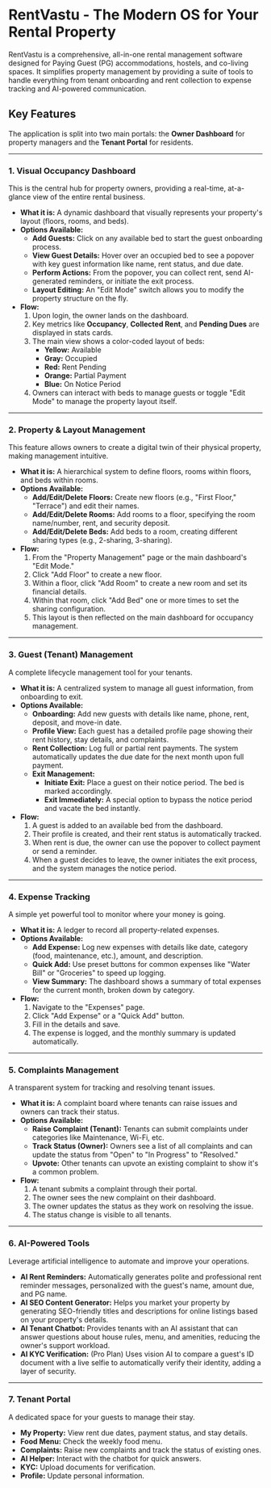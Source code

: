 # RentVastu - The Modern OS for Your Rental Property

RentVastu is a comprehensive, all-in-one rental management software designed for Paying Guest (PG) accommodations, hostels, and co-living spaces. It simplifies property management by providing a suite of tools to handle everything from tenant onboarding and rent collection to expense tracking and AI-powered communication.

## Key Features

The application is split into two main portals: the **Owner Dashboard** for property managers and the **Tenant Portal** for residents.

---

### 1. Visual Occupancy Dashboard

This is the central hub for property owners, providing a real-time, at-a-glance view of the entire rental business.

-   **What it is:** A dynamic dashboard that visually represents your property's layout (floors, rooms, and beds).
-   **Options Available:**
    -   **Add Guests:** Click on any available bed to start the guest onboarding process.
    -   **View Guest Details:** Hover over an occupied bed to see a popover with key guest information like name, rent status, and due date.
    -   **Perform Actions:** From the popover, you can collect rent, send AI-generated reminders, or initiate the exit process.
    -   **Layout Editing:** An "Edit Mode" switch allows you to modify the property structure on the fly.
-   **Flow:**
    1.  Upon login, the owner lands on the dashboard.
    2.  Key metrics like **Occupancy**, **Collected Rent**, and **Pending Dues** are displayed in stats cards.
    3.  The main view shows a color-coded layout of beds:
        -   **Yellow:** Available
        -   **Gray:** Occupied
        -   **Red:** Rent Pending
        -   **Orange:** Partial Payment
        -   **Blue:** On Notice Period
    4.  Owners can interact with beds to manage guests or toggle "Edit Mode" to manage the property layout itself.

---

### 2. Property & Layout Management

This feature allows owners to create a digital twin of their physical property, making management intuitive.

-   **What it is:** A hierarchical system to define floors, rooms within floors, and beds within rooms.
-   **Options Available:**
    -   **Add/Edit/Delete Floors:** Create new floors (e.g., "First Floor," "Terrace") and edit their names.
    -   **Add/Edit/Delete Rooms:** Add rooms to a floor, specifying the room name/number, rent, and security deposit.
    -   **Add/Edit/Delete Beds:** Add beds to a room, creating different sharing types (e.g., 2-sharing, 3-sharing).
-   **Flow:**
    1.  From the "Property Management" page or the main dashboard's "Edit Mode."
    2.  Click "Add Floor" to create a new floor.
    3.  Within a floor, click "Add Room" to create a new room and set its financial details.
    4.  Within that room, click "Add Bed" one or more times to set the sharing configuration.
    5.  This layout is then reflected on the main dashboard for occupancy management.

---

### 3. Guest (Tenant) Management

A complete lifecycle management tool for your tenants.

-   **What it is:** A centralized system to manage all guest information, from onboarding to exit.
-   **Options Available:**
    -   **Onboarding:** Add new guests with details like name, phone, rent, deposit, and move-in date.
    -   **Profile View:** Each guest has a detailed profile page showing their rent history, stay details, and complaints.
    -   **Rent Collection:** Log full or partial rent payments. The system automatically updates the due date for the next month upon full payment.
    -   **Exit Management:**
        -   **Initiate Exit:** Place a guest on their notice period. The bed is marked accordingly.
        -   **Exit Immediately:** A special option to bypass the notice period and vacate the bed instantly.
-   **Flow:**
    1.  A guest is added to an available bed from the dashboard.
    2.  Their profile is created, and their rent status is automatically tracked.
    3.  When rent is due, the owner can use the popover to collect payment or send a reminder.
    4.  When a guest decides to leave, the owner initiates the exit process, and the system manages the notice period.

---

### 4. Expense Tracking

A simple yet powerful tool to monitor where your money is going.

-   **What it is:** A ledger to record all property-related expenses.
-   **Options Available:**
    -   **Add Expense:** Log new expenses with details like date, category (food, maintenance, etc.), amount, and description.
    -   **Quick Add:** Use preset buttons for common expenses like "Water Bill" or "Groceries" to speed up logging.
    -   **View Summary:** The dashboard shows a summary of total expenses for the current month, broken down by category.
-   **Flow:**
    1.  Navigate to the "Expenses" page.
    2.  Click "Add Expense" or a "Quick Add" button.
    3.  Fill in the details and save.
    4.  The expense is logged, and the monthly summary is updated automatically.

---

### 5. Complaints Management

A transparent system for tracking and resolving tenant issues.

-   **What it is:** A complaint board where tenants can raise issues and owners can track their status.
-   **Options Available:**
    -   **Raise Complaint (Tenant):** Tenants can submit complaints under categories like Maintenance, Wi-Fi, etc.
    -   **Track Status (Owner):** Owners see a list of all complaints and can update the status from "Open" to "In Progress" to "Resolved."
    -   **Upvote:** Other tenants can upvote an existing complaint to show it's a common problem.
-   **Flow:**
    1.  A tenant submits a complaint through their portal.
    2.  The owner sees the new complaint on their dashboard.
    3.  The owner updates the status as they work on resolving the issue.
    4.  The status change is visible to all tenants.

---

### 6. AI-Powered Tools

Leverage artificial intelligence to automate and improve your operations.

-   **AI Rent Reminders:** Automatically generates polite and professional rent reminder messages, personalized with the guest's name, amount due, and PG name.
-   **AI SEO Content Generator:** Helps you market your property by generating SEO-friendly titles and descriptions for online listings based on your property's details.
-   **AI Tenant Chatbot:** Provides tenants with an AI assistant that can answer questions about house rules, menu, and amenities, reducing the owner's support workload.
-   **AI KYC Verification:** (Pro Plan) Uses vision AI to compare a guest's ID document with a live selfie to automatically verify their identity, adding a layer of security.

---

### 7. Tenant Portal

A dedicated space for your guests to manage their stay.

-   **My Property:** View rent due dates, payment status, and stay details.
-   **Food Menu:** Check the weekly food menu.
-   **Complaints:** Raise new complaints and track the status of existing ones.
-   **AI Helper:** Interact with the chatbot for quick answers.
-   **KYC:** Upload documents for verification.
-   **Profile:** Update personal information.
